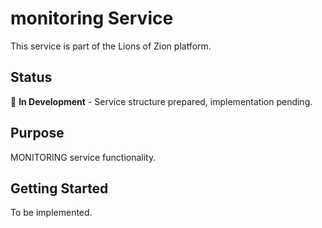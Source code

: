 # monitoring Service

This service is part of the Lions of Zion platform.

## Status
🚧 **In Development** - Service structure prepared, implementation pending.

## Purpose
MONITORING service functionality.

## Getting Started
To be implemented.

